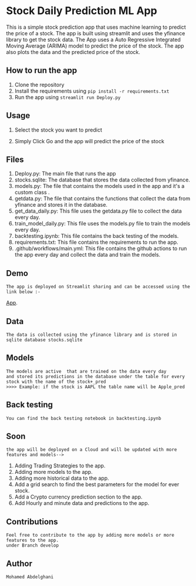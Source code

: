 # Stock Daily Prediction ML App

This is a simple stock prediction app that uses machine learning to predict the price of a stock. The app is built using streamlit and uses the yfinance library to get the stock data. The App uses a Auto Regressive Integrated Moving Average (ARIMA) model to predict the price of the stock. The app also plots the data and the predicted price of the stock.

## How to run the app

1. Clone the repository
2. Install the requirements using `pip install -r requirements.txt`
3. Run the app using `streamlit run Deploy.py`

## Usage

1. Select the stock you want to predict

2. Simply Click Go and the app will predict the price of the stock

## Files

1. Deploy.py: The main file that runs the app
2. stocks.sqlite: The database that stores the data collected from yfinance.
3. models.py: The file that contains the models used in the app and it's a custom class .
4. getdata.py: The file that contains the functions that collect the data from yfinance and stores it in the database.
5. get_data_daily.py: This file uses the getdata.py file to collect the data every day.
6. train_model_daily.py: This file uses the models.py file to train the models every day.
7. backtesting.ipynb: This file contains the back testing of the models.
8. requirements.txt: This file contains the requirements to run the app.
9. .github/workflows/main.yml: This file contains the github actions to run the app every day and collect the data and train the models.

## Demo

    The app is deployed on Streamlit sharing and can be accessed using the link below :- 
    
[App](https://mohamedabdelgni-mlstockarpred-deploy-n5z1hw.streamlit.app/).

## Data

    The data is collected using the yfinance library and is stored in sqlite database stocks.sqlite

## Models

    The models are active  that are trained on the data every day
    and stored its predictions in the database under the table for every stock with the name of the stock+_pred
    >>>> Example: if the stock is AAPL the table name will be Apple_pred

## Back testing

    You can find the back testing notebook in backtesting.ipynb

## Soon

    the app will be deployed on a Cloud and will be updated with more features and models-->

1. Adding Trading Strategies to the app.
2. Adding more models to the app.
3. Adding more historical data to the app.
4. Add a grid search to find the best parameters for the model for ever stock.
5. Add a Crypto currency prediction section to the app.
6. Add Hourly and minute data and predictions to the app.

## Contributions

    Feel free to contribute to the app by adding more models or more features to the app.
    under Branch develop

## Author

    Mohamed Abdelghani